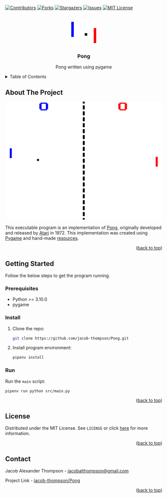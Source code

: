 <a name="readme-top"></a>


[![Contributors][contributors-shield]][contributors-url]
[![Forks][forks-shield]][forks-url]
[![Stargazers][stars-shield]][stars-url]
[![Issues][issues-shield]][issues-url]
[![MIT License][license-shield]][license-url]


<br />
<div align="center">
  <a href="https://github.com/jacob-thompson/Pong">
    <img src="resources/visible/icon.png" alt="Logo" width="80" height="80">
  </a>

  <h3 align="center">Pong</h3>

  <p align="center">
    Pong written using pygame
    <br />
  </p>
</div>


<details>
  <summary>Table of Contents</summary>
  <ol>
    <li>
      <a href="#about-the-project">About The Project</a>
      <ul>
      </ul>
    </li>
    <li>
      <a href="#getting-started">Getting Started</a>
      <ul>
        <li><a href="#prerequisites">Prerequisites</a></li>
        <li><a href="#install">Install</a></li>
        <li><a href="#run">Run</a></li>
      </ul>
    </li>
    <li><a href="#license">License</a></li>
    <li><a href="#contact">Contact</a></li>
  </ol>
</details>


## About The Project

[![Pong Screenshot][product-screenshot]](https://github.com/jacob-thompson/Pong)

This executable program is an implementation of [Pong](https://en.wikipedia.org/wiki/Pong), originally developed and released by [Atari](https://en.wikipedia.org/wiki/Atari,_Inc._(1972%E2%80%931992)) in 1972. This implementation was created using [Pygame](https://www.pygame.org/wiki/about) and hand-made [resources](https://github.com/jacob-thompson/Pong/tree/main/resources).

<p align="right">(<a href="#readme-top">back to top</a>)</p>


## Getting Started

Follow the below steps to get the program running.

### Prerequisites

* Python >= 3.10.0
* pygame

### Install

1. Clone the repo:
    ```sh
    git clone https://github.com/jacob-thompson/Pong.git
    ```
3. Install program environment:
    ```sh
    pipenv install
    ```

### Run

Run the `main` script:
```sh
pipenv run python src/main.py
```

<p align="right">(<a href="#readme-top">back to top</a>)</p>


## License

Distributed under the MIT License. See `LICENSE` or click [here](https://github.com/jacob-thompson/Pong/blob/main/LICENSE) for more information.

<p align="right">(<a href="#readme-top">back to top</a>)</p>


## Contact

Jacob Alexander Thompson - jacobalthompson@gmail.com

Project Link - [jacob-thompson/Pong](https://github.com/jacob-thompson/Pong)

<p align="right">(<a href="#readme-top">back to top</a>)</p>


[contributors-shield]: https://img.shields.io/github/contributors/jacob-thompson/Pong.svg?style=flat
[contributors-url]: https://github.com/jacob-thompson/Pong/graphs/contributors
[forks-shield]: https://img.shields.io/github/forks/jacob-thompson/Pong.svg?style=flat
[forks-url]: https://github.com/jacob-thompson/Pong/network/members
[stars-shield]: https://img.shields.io/github/stars/jacob-thompson/Pong.svg?style=flat
[stars-url]: https://github.com/jacob-thompson/Pong/stargazers
[issues-shield]: https://img.shields.io/github/issues/jacob-thompson/Pong.svg?style=flat
[issues-url]: https://github.com/jacob-thompson/Pong/issues
[license-shield]: https://img.shields.io/github/license/jacob-thompson/Pong.svg?style=flat
[license-url]: https://github.com/jacob-thompson/Pong/blob/main/LICENSE
[product-screenshot]: resources/visible/screenshot.png